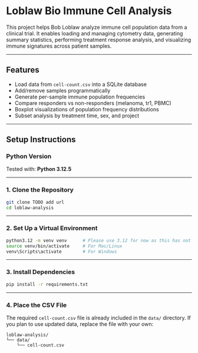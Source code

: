 # Loblaw Bio Immune Cell Analysis

This project helps Bob Loblaw analyze immune cell population data from a clinical trial. It enables loading and managing cytometry data, generating summary statistics, performing treatment response analysis, and visualizing immune signatures across patient samples.

---

## Features

- Load data from `cell-count.csv` into a SQLite database
- Add/remove samples programmatically
- Generate per-sample immune population frequencies
- Compare responders vs non-responders (melanoma, tr1, PBMC)
- Boxplot visualizations of population frequency distributions
- Subset analysis by treatment time, sex, and project

---

## Setup Instructions

### Python Version
Tested with: **Python 3.12.5**

---

### 1. Clone the Repository

```bash
git clone TODO add url
cd loblaw-analysis
```

---

### 2. Set Up a Virtual Environment

```bash
python3.12 -m venv venv      # Please use 3.12 for now as this has not been tested with other versions
source venv/bin/activate     # For Mac/Linux
venv\Scripts\activate        # For Windows
```

---

### 3. Install Dependencies

```bash
pip install -r requirements.txt
```

---

### 4. Place the CSV File

The required `cell-count.csv` file is already included in the `data/` directory. If you plan to use updated data, replace the file with your own:

```
loblaw-analysis/
└── data/
    └── cell-count.csv
```